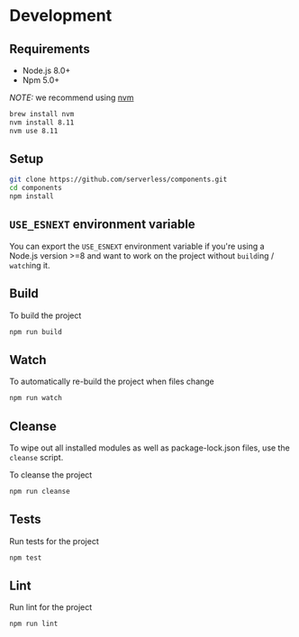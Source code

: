 # Development

## Requirements

* Node.js 8.0+
* Npm 5.0+

_NOTE:_ we recommend using [nvm](https://github.com/creationix/nvm)

```sh
brew install nvm
nvm install 8.11
nvm use 8.11
```

## Setup

```sh
git clone https://github.com/serverless/components.git
cd components
npm install
```

## `USE_ESNEXT` environment variable

You can export the `USE_ESNEXT` environment variable if you're using a Node.js version >=8 and want to work on the project without `build`ing / `watch`ing it.

## Build

To build the project

```sh
npm run build
```

## Watch

To automatically re-build the project when files change

```sh
npm run watch
```

## Cleanse

To wipe out all installed modules as well as package-lock.json files, use the `cleanse` script.

To cleanse the project

```sh
npm run cleanse
```

## Tests

Run tests for the project

```sh
npm test
```

## Lint

Run lint for the project

```sh
npm run lint
```
